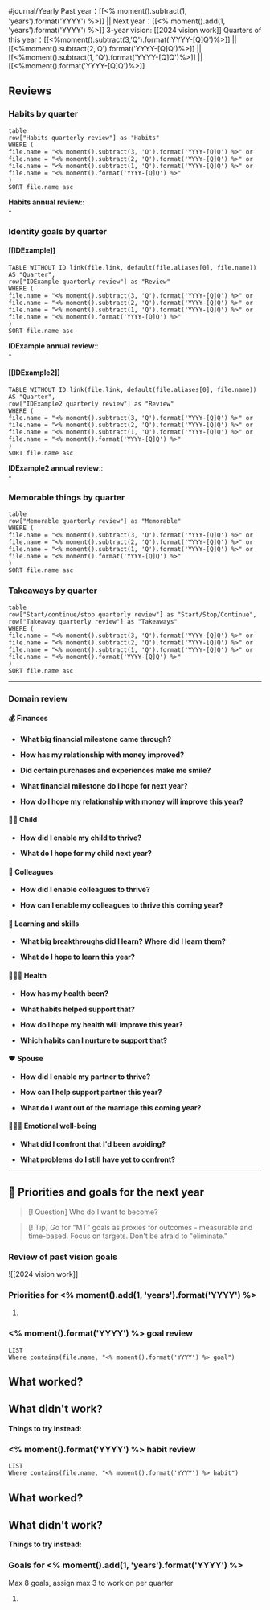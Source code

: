 #journal/Yearly
Past year：[[<% moment().subtract(1, 'years').format('YYYY') %>]] || Next year：[[<% moment().add(1, 'years').format('YYYY') %>]]
3-year vision: [[2024 vision work]]
Quarters of this year：[[<%moment().subtract(3,'Q').format('YYYY-[Q]Q')%>]] || [[<%moment().subtract(2,'Q').format('YYYY-[Q]Q')%>]] || [[<%moment().subtract(1, 'Q').format('YYYY-[Q]Q')%>]] || [[<%moment().format('YYYY-[Q]Q')%>]] 


## Reviews
### Habits by quarter
```dataview
table 
row["Habits quarterly review"] as "Habits"
WHERE (
file.name = "<% moment().subtract(3, 'Q').format('YYYY-[Q]Q') %>" or
file.name = "<% moment().subtract(2, 'Q').format('YYYY-[Q]Q') %>" or
file.name = "<% moment().subtract(1, 'Q').format('YYYY-[Q]Q') %>" or
file.name = "<% moment().format('YYYY-[Q]Q') %>"
)
SORT file.name asc
```
**Habits annual review::**<br>- 


### Identity goals by quarter
#### [[IDExample]]
```dataview
TABLE WITHOUT ID link(file.link, default(file.aliases[0], file.name)) AS "Quarter",
row["IDExample quarterly review"] as "Review"
WHERE (
file.name = "<% moment().subtract(3, 'Q').format('YYYY-[Q]Q') %>" or
file.name = "<% moment().subtract(2, 'Q').format('YYYY-[Q]Q') %>" or
file.name = "<% moment().subtract(1, 'Q').format('YYYY-[Q]Q') %>" or
file.name = "<% moment().format('YYYY-[Q]Q') %>"
)
SORT file.name asc
```
**IDExample annual review**:: <br>- 

#### [[IDExample2]]
```dataview
TABLE WITHOUT ID link(file.link, default(file.aliases[0], file.name)) AS "Quarter",
row["IDExample2 quarterly review"] as "Review"
WHERE (
file.name = "<% moment().subtract(3, 'Q').format('YYYY-[Q]Q') %>" or
file.name = "<% moment().subtract(2, 'Q').format('YYYY-[Q]Q') %>" or
file.name = "<% moment().subtract(1, 'Q').format('YYYY-[Q]Q') %>" or
file.name = "<% moment().format('YYYY-[Q]Q') %>"
)
SORT file.name asc
```
**IDExample2 annual review**:: <br>- 



### Memorable things by quarter
```dataview
table 
row["Memorable quarterly review"] as "Memorable"
WHERE (
file.name = "<% moment().subtract(3, 'Q').format('YYYY-[Q]Q') %>" or
file.name = "<% moment().subtract(2, 'Q').format('YYYY-[Q]Q') %>" or
file.name = "<% moment().subtract(1, 'Q').format('YYYY-[Q]Q') %>" or
file.name = "<% moment().format('YYYY-[Q]Q') %>"
)
SORT file.name asc
```

### Takeaways by quarter
```dataview
table 
row["Start/continue/stop quarterly review"] as "Start/Stop/Continue",
row["Takeaway quarterly review"] as "Takeaways"
WHERE (
file.name = "<% moment().subtract(3, 'Q').format('YYYY-[Q]Q') %>" or
file.name = "<% moment().subtract(2, 'Q').format('YYYY-[Q]Q') %>" or
file.name = "<% moment().subtract(1, 'Q').format('YYYY-[Q]Q') %>" or
file.name = "<% moment().format('YYYY-[Q]Q') %>"
)
SORT file.name asc
```




---

### Domain review
#### 💰 Finances
- **What big financial milestone came through?**

- **How has my relationship with money improved?**

- **Did certain purchases and experiences make me smile?**

- **What financial milestone do I hope for next year?**

- **How do I hope my relationship with money will improve this year?**


#### 👼🏻 Child
- **How did I enable my child to thrive?**

- **What do I hope for my child next year?**


#### 🧳 Colleagues
- **How did I enable colleagues to thrive?**

- **How can I enable my colleagues to thrive this coming year?**


#### 🧠 Learning and skills
- **What big breakthroughs did I learn? Where did I learn them?**

- **What do I hope to learn this year?**


#### 👩🏻‍⚕️ Health
- **How has my health been?**

- **What habits helped support that?**

- **How do I hope my health will improve this year?**

- **Which habits can I nurture to support that?**


#### ❤️ Spouse
- **How did I enable my partner to thrive?**

- **How can I help support partner this year?**

- **What do I want out of the marriage this coming year?**


#### 🧘🏻‍♀️ Emotional well-being
- **What did I confront that I'd been avoiding?**

- **What problems do I still have yet to confront?**


---

## 🎯 Priorities and goals for the next year

>[! Question]
>Who do I want to become?

>[! Tip]
>Go for "MT" goals as proxies for outcomes - measurable and time-based. Focus on targets. Don't be afraid to "eliminate."

### Review of past vision goals
![[2024 vision work]]

### Priorities for <% moment().add(1, 'years').format('YYYY') %>

1. 


### <% moment().format('YYYY') %> goal review
```dataview
LIST
Where contains(file.name, "<% moment().format('YYYY') %> goal")
```

**What worked?**
-  

**What didn't work?**
- 

**Things to try instead:**

### <% moment().format('YYYY') %> habit review
```dataview
LIST
Where contains(file.name, "<% moment().format('YYYY') %> habit")
```
**What worked?**
- 

**What didn't work?**
- 

**Things to try instead:**



### Goals for <% moment().add(1, 'years').format('YYYY') %>
Max 8 goals, assign max 3 to work on per quarter

1. 

